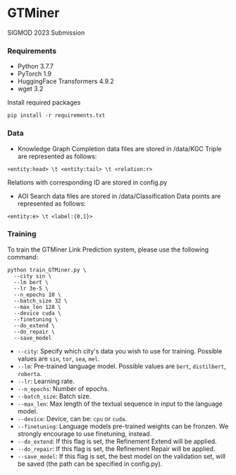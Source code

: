 # GTMiner
SIGMOD 2023 Submission


### Requirements

* Python 3.7.7
* PyTorch 1.9
* HuggingFace Transformers 4.9.2
* wget 3.2

Install required packages
```
pip install -r requirements.txt
```

### Data
* Knowledge Graph Completion data files are stored in /data/KGC
Triple are represented as follows:

```
<entity:head> \t <entity:tail> \t <relation:r>
```

Relations with corresponding ID are stored in config.py

* AOI Search data files are stored in /data/Classification
Data points are represented as follows:
```
<entity:e> \t <label:{0,1}>
```

### Training
To train the GTMiner Link Prediction system, please use the following command:
```
python train_GTMiner.py \
  --city sin \
  --lm bert \
  --lr 3e-5 \
  --n_epochs 10 \
  --batch_size 32 \
  --max_len 128 \
  --device cuda \
  --finetuning \
  --do_extend \
  --do_repair \
  --save_model
```

* ``--city``: Specify which city's data you wish to use for training. Possible values are ``sin``, ``tor``, ``sea``, ``mel``.
* ``--lm``: Pre-trained language model. Possible values are ``bert``, ``distilbert``, ``roberta``.
* ``--lr``: Learning rate.
* ``--n_epochs``: Number of epochs.
* ``--batch_size``: Batch size.
* ``--max_len``: Max length of the textual sequence in input to the language model.
* ``--device``: Device, can be: ``cpu`` or ``cuda``.
* ``--finetuning``: Language models pre-trained weights can be fronzen. We strongly encourage to use finetuning, instead.
* ``--do_extend``: If this flag is set, the Refinement Extend will be applied.
* ``--do_repair``: If this flag is set, the Refinement Repair will be applied.
* ``--save_model``: If this flag is set, the best model on the validation set, will be saved (the path can be specified in config.py).
